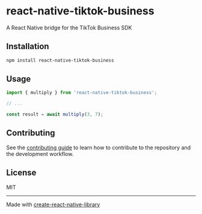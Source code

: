 # react-native-tiktok-business

A React Native bridge for the TikTok Business SDK

## Installation

```sh
npm install react-native-tiktok-business
```

## Usage


```js
import { multiply } from 'react-native-tiktok-business';

// ...

const result = await multiply(3, 7);
```


## Contributing

See the [contributing guide](CONTRIBUTING.md) to learn how to contribute to the repository and the development workflow.

## License

MIT

---

Made with [create-react-native-library](https://github.com/callstack/react-native-builder-bob)

